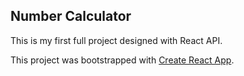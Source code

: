 ## Number Calculator 
 This is my first full project designed with React API.

This project was bootstrapped with [Create React App](https://github.com/facebook/create-react-app).




